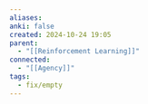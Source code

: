 ```yaml
---
aliases: 
anki: false
created: 2024-10-24 19:05
parent:
  - "[[Reinforcement Learning]]"
connected:
  - "[[Agency]]"
tags:
  - fix/empty
---
```

